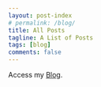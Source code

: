 ```yaml
---
layout: post-index
# permalink: /blog/
title: All Posts
tagline: A List of Posts
tags: [blog]
comments: false
---
```


Access my <a href="https://ashutosh1990.wpcomstaging.com/" target="_blank">Blog</a>.
